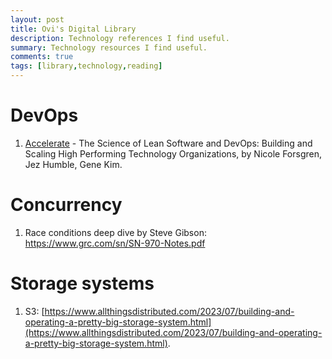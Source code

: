 ```yaml
---
layout: post
title: Ovi's Digital Library
description: Technology references I find useful.
summary: Technology resources I find useful.
comments: true
tags: [library,technology,reading]
---
```


# DevOps

1. <a href="https://itrevolution.com/product/accelerate">Accelerate</a> - The Science of Lean Software and DevOps: Building and Scaling High Performing Technology Organizations, by Nicole Forsgren, Jez Humble, Gene Kim.


# Concurrency

1. Race conditions deep dive by Steve Gibson: https://www.grc.com/sn/SN-970-Notes.pdf


# Storage systems

1. S3: [https://www.allthingsdistributed.com/2023/07/building-and-operating-a-pretty-big-storage-system.html](https://www.allthingsdistributed.com/2023/07/building-and-operating-a-pretty-big-storage-system.html).
